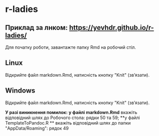 # r-ladies

## Приклад за лнком: https://yevhdr.github.io/r-ladies/


Для початку роботи, завантажте папку Rmd на робочий стіл.

## Linux

Відкрийте файл markdown.Rmd, натисність кнопку "Knit" (звʼязати).

## Windows

Відкрийте файл markdown.Rmd, натисність кнопку "Knit" (звʼязати).

**У разі виникнення помилок:**
**у файлі markdown.Rmd** вкажіть відповідний шлях до Робочого стола: рядки 50 та 59;
**у файлі TemplateToPandoc.R ** вкажіть відповідний шлях до папки "AppData/Roaming": рядок 49


